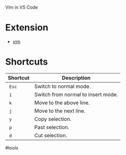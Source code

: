 Vim in VS Code

# Extension 
 * [vim](https://marketplace.visualstudio.com/items?itemName=vscodevim.vim)

 # Shortcuts
| **Shortcut** | **Description** |
| --------------|-------------------|
| `Esc` | Switch to normal mode. | 
| `i` | Switch from normal to insert mode. | 
| `k` | Move to the above line. | 
| `j` | Move to the next line. | 
| `y` | Copy selection. |
| `p` | Past selection. |
| `d` | Cut selection. |

#tools
